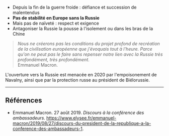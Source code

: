 -  Depuis la fin de la guerre froide : défiance et succession de malentendus
-  **Pas de stabilité en Europe sans la Russie**
-  Mais pas de naïveté : respect et exigence
- Antagoniser la Russie la pousse à l'isolement ou dans les bras de la Chine

>*Nous ne créerons pas les conditions du projet profond de recréation de la civilisation européenne que j'évoquais tout à l'heure. Parce qu'on ne peut pas le faire sans repenser notre lien avec la Russie très profondément, très profondément.*<br/>
>Emmanuel Macron.

L'ouverture vers la Russie est menacée en 2020 par l'empoisonement de Navalny, ainsi que par la protection russe au président de Biélorussie.

---

## Références

- Emmanuel Macron. 27 août 2019. _Discours à la conférence des ambassadeurs_. https://www.elysee.fr/emmanuel-macron/2019/08/27/discours-du-president-de-la-republique-a-la-conference-des-ambassadeurs-1.